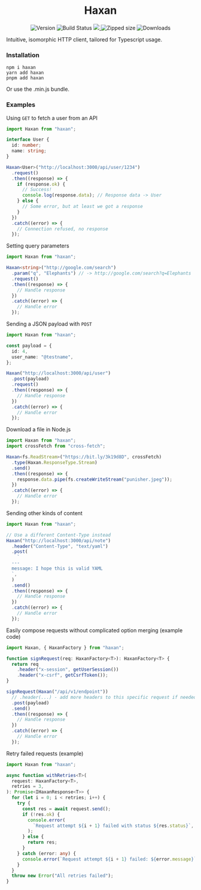 <h1 align="center">Haxan</h1>

<p align="center">
  <img src="https://badge.fury.io/js/haxan.svg" alt="Version">
  <img src="https://github.com/marvin-j97/haxan/workflows/Node.js%20CI/badge.svg" alt="Build Status">
  <a href="https://codecov.io/gh/marvin-j97/haxan">
    <img src="https://codecov.io/gh/marvin-j97/haxan/branch/dev/graph/badge.svg?token=HG18ZHO57K"/>
  </a>
  <img src="https://img.shields.io/bundlephobia/minzip/haxan" alt="Zipped size">
  <img src="https://img.shields.io/npm/dw/haxan" alt="Downloads">
</p>

Intuitive, isomorphic HTTP client, tailored for Typescript usage.

### Installation

```
npm i haxan
yarn add haxan
pnpm add haxan
```

Or use the .min.js bundle.

### Examples

Using `GET` to fetch a user from an API

```typescript
import Haxan from "haxan";

interface User {
  id: number;
  name: string;
}

Haxan<User>("http://localhost:3000/api/user/1234")
  .request()
  .then((response) => {
    if (response.ok) {
      // Success!
      console.log(response.data); // Response data -> User
    } else {
      // Some error, but at least we got a response
    }
  })
  .catch((error) => {
    // Connection refused, no response
  });
```

Setting query parameters

```typescript
import Haxan from "haxan";

Haxan<string>("http://google.com/search")
  .param("q", "Elephants") // -> http://google.com/search?q=Elephants
  .request()
  .then((response) => {
    // Handle response
  })
  .catch((error) => {
    // Handle error
  });
```

Sending a JSON payload with `POST`

```typescript
import Haxan from "haxan";

const payload = {
  id: 4,
  user_name: "@testname",
};

Haxan("http://localhost:3000/api/user")
  .post(payload)
  .request()
  .then((response) => {
    // Handle response
  })
  .catch((error) => {
    // Handle error
  });
```

Download a file in Node.js

```typescript
import Haxan from "haxan";
import crossFetch from "cross-fetch";

Haxan<fs.ReadStream>("https://bit.ly/3k19d8D", crossFetch)
  .type(Haxan.ResponseType.Stream)
  .send()
  .then((response) => {
    response.data.pipe(fs.createWriteStream("punisher.jpeg"));
  })
  .catch((error) => {
    // Handle error
  });
```

Sending other kinds of content

```typescript
import Haxan from "haxan";

// Use a different Content-Type instead
Haxan("http://localhost:3000/api/note")
  .header("Content-Type", "text/yaml")
  .post(
    `
  ---
  message: I hope this is valid YAML
  `,
  )
  .send()
  .then((response) => {
    // Handle response
  })
  .catch((error) => {
    // Handle error
  });
```

Easily compose requests without complicated option merging (example code)

```typescript
import Haxan, { HaxanFactory } from "haxan";

function signRequest(req: HaxanFactory<T>): HaxanFactory<T> {
  return req
    .header("x-session", getUserSession())
    .header("x-csrf", getCsrfToken());
}

signRequest(Haxan("/api/v1/endpoint"))
  // .header(...) - add more headers to this specific request if needed
  .post(payload)
  .send()
  .then((response) => {
    // Handle response
  })
  .catch((error) => {
    // Handle error
  });
```

Retry failed requests (example)

```typescript
import Haxan from "haxan";

async function withRetries<T>(
  request: HaxanFactory<T>,
  retries = 3,
): Promise<IHaxanResponse<T>> {
  for (let i = 0; i < retries; i++) {
    try {
      const res = await request.send();
      if (!res.ok) {
        console.error(
          `Request attempt ${i + 1} failed with status ${res.status}`,
        );
      } else {
        return res;
      }
    } catch (error: any) {
      console.error(`Request attempt ${i + 1} failed: ${error.message}`);
    }
  }
  throw new Error("All retries failed");
}
```
